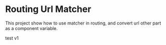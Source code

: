 # Routing Url Matcher

This project show how to use matcher in routing, and convert url other part as a component variable.

test v1
